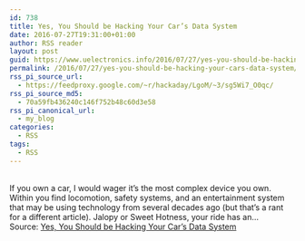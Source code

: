 ```yaml
---
id: 738
title: Yes, You Should be Hacking Your Car’s Data System
date: 2016-07-27T19:31:00+01:00
author: RSS reader
layout: post
guid: https://www.uelectronics.info/2016/07/27/yes-you-should-be-hacking-your-cars-data-system/
permalink: /2016/07/27/yes-you-should-be-hacking-your-cars-data-system/
rss_pi_source_url:
  - https://feedproxy.google.com/~r/hackaday/LgoM/~3/sg5Wi7_O0qc/
rss_pi_source_md5:
  - 70a59fb436240c146f752b48c60d3e58
rss_pi_canonical_url:
  - my_blog
categories:
  - RSS
tags:
  - RSS
---
```

&#013;  
If you own a car, I would wager it’s the most complex device you own. Within you find locomotion, safety systems, and an entertainment system that may be using technology from several decades ago (but that’s a rant for a different article). Jalopy or Sweet Hotness, your ride has an…&#013;  
Source: <a href="https://feedproxy.google.com/~r/hackaday/LgoM/~3/sg5Wi7_O0qc/" target="_blank">Yes, You Should be Hacking Your Car’s Data System</a>